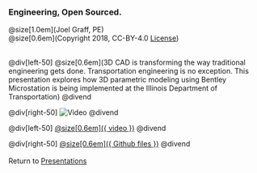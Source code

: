 ### Engineering, Open Sourced.
@size[1.0em](Joel Graff, PE)<br>
@size[0.6em](Copyright 2018, CC-BY-4.0 [License](https://github.com/joelgraff/presentations/license.md))

<br>
@div[left-50]
    @size[0.6em](3D CAD is transforming the way traditional engineering gets done.  Transportation engineering is no exception.  This presentation explores how 3D parametric modeling using Bentley Microstation is being implemented at the Illinois Department of Transportation)
@divend

@div[right-50]
    ![Video](https://www.youtube.com/channel/UCFYAsW-4AWzWB9cndnNJHyQ/videos)
@divend
<br>

@div[left-50]
[@size[0.6em]({ video })](https://www.youtube.com/channel/UCFYAsW-4AWzWB9cndnNJHyQ/videos)
@divend

@div[right-50]
[@size[0.6em]({ Github files })](https://github.com/joelgraff/presentations/tree/master/designing_highways_with_3d_cad)
@divend
<br><br>
<span syle="text-size:50%">
Return to [Presentations](https://gitpitch.com/joelgraff/presentations)
</span>